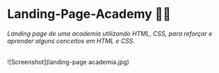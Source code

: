 # Landing-Page-Academy 🏋️‍♂️
###### Landing page de uma academia utilizando HTML, CSS, para reforçar e aprender alguns conceitos em HTML e CSS.
![Screenshot](landing-page academia.jpg)
